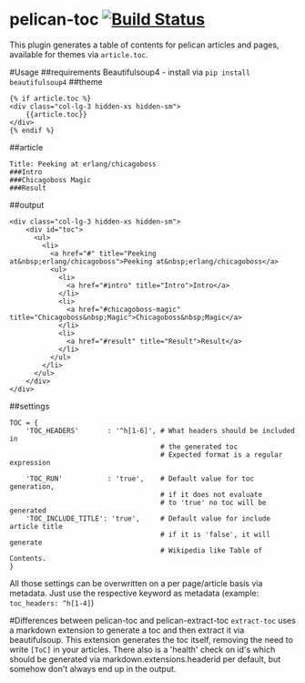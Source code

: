 pelican-toc [![Build Status](https://travis-ci.org/ingwinlu/pelican-toc.svg?branch=master)](https://travis-ci.org/ingwinlu/pelican-toc)
===================================

This plugin generates a table of contents for pelican articles and pages, available for themes via `article.toc`.

#Usage
##requirements
Beautifulsoup4 - install via `pip install beautifulsoup4`
##theme
```
{% if article.toc %}
<div class="col-lg-3 hidden-xs hidden-sm">
    {{article.toc}}
</div>
{% endif %}
```
##article
```
Title: Peeking at erlang/chicagoboss
###Intro
###Chicagoboss Magic
###Result
```
##output
```
<div class="col-lg-3 hidden-xs hidden-sm">
    <div id="toc">
      <ul>
        <li>
          <a href="#" title="Peeking at&nbsp;erlang/chicagoboss">Peeking at&nbsp;erlang/chicagoboss</a>
          <ul>
            <li>
              <a href="#intro" title="Intro">Intro</a>
            </li>
            <li>
              <a href="#chicagoboss-magic" title="Chicagoboss&nbsp;Magic">Chicagoboss&nbsp;Magic</a>
            </li>
            <li>
              <a href="#result" title="Result">Result</a>
            </li>
          </ul>
        </li>
      </ul>
    </div>
</div>
```

##settings
```
TOC = {
    'TOC_HEADERS'       : '^h[1-6]', # What headers should be included in
                                     # the generated toc
                                     # Expected format is a regular expression

    'TOC_RUN'           : 'true',    # Default value for toc generation,
                                     # if it does not evaluate
                                     # to 'true' no toc will be generated
    'TOC_INCLUDE_TITLE': 'true',     # Default value for include article title
                                     # if it is 'false', it will generate
                                     # Wikipedia like Table of Contents.
}
```
All those settings can be overwritten on a per page/article basis via metadata.
Just use the respective keyword as metadata (example: `toc_headers: ^h[1-4]`)

#Differences between pelican-toc and pelican-extract-toc
`extract-toc` uses a markdown extension to generate a toc and then extract it via beautifulsoup.
This extension generates the toc itself, removing the need to write `[ToC]` in your articles.
There also is a 'health' check on id's which should be generated via markdown.extensions.headerid per default, but somehow don't always end up in the output. 


